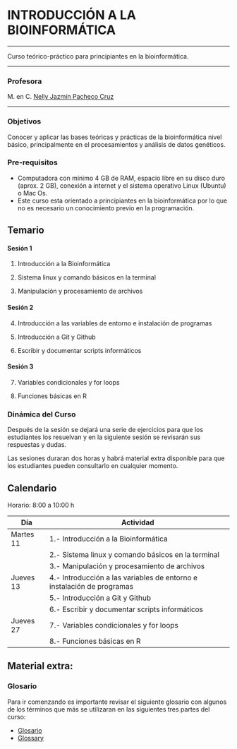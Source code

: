 # INTRODUCCIÓN A LA BIOINFORMÁTICA

--------------------------------------------

Curso teórico-práctico para principiantes en la bioinformática.

--------------------------------------------

### Profesora

M. en C. [Nelly Jazmín Pacheco Cruz](https://www.canva.com/design/DAFfqoZ7CRM/sNhSDPwvXI888-XdGj7z-w/watch?utm_content=DAFfqoZ7CRM&utm_campaign=designshare&utm_medium=link&utm_source=publishsharelink)

-------------------------------------------------

### Objetivos
Conocer y aplicar las bases teóricas y prácticas de la bioinformática nivel básico, principalmente en el procesamientos y análisis de datos genéticos.


### Pre-requisitos

- Computadora con mínimo 4 GB de RAM, espacio libre en su disco duro (aprox. 2 GB), conexión a internet y el sistema operativo Linux (Ubuntu) o Mac Os.
- Este curso esta orientado a principiantes en la bioinformática por lo que no es necesario un conocimiento previo en la programación.

## Temario

#### Sesión 1

1. Introducción a la Bioinformática

2. Sistema linux y comando básicos en la terminal

3. Manipulación y procesamiento de archivos

#### Sesión 2

4. Introducción a las variables de entorno e instalación de programas

5. Introducción a Git y Github

6. Escribir y documentar scripts informáticos

#### Sesión 3

7. Variables condicionales y for loops

8. Funciones básicas en R


### Dinámica del Curso
Después de la sesión se dejará una serie de ejercicios para que los estudiantes los resuelvan y en la siguiente sesión se revisarán sus respuestas y dudas.

Las sesiones duraran dos horas y habrá material extra disponible para que los estudiantes pueden consultarlo en cualquier momento.

## Calendario
Horario: 8:00 a 10:00 h

Día | Actividad |
--- |  --- |
Martes 11 | 1.- Introducción a la Bioinformática
        |  2.- Sistema linux y comando básicos en la terminal
        |  3.- Manipulación y procesamiento de archivos |
Jueves 13 | 4.- Introducción a las variables de entorno e instalación de programas
              | 5.- Introducción a Git y Github
              | 6.- Escribir y documentar scripts informáticos|
Jueves 27 | 7.- Variables condicionales y for loops
          | 8.- Funciones básicas en R|

## Material extra:
### Glosario

Para ir comenzando es importante revisar el siguiente glosario con algunos de los términos que más se utilizaran en las siguientes tres partes del curso:
- [Glosario](Glosario.md)
- [Glossary](Glossary.md)
